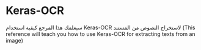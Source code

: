 # Keras-OCR
سيعلمك هذا المرجع كيفية استخدام Keras-OCR لاستخراج النصوص من المستند (This reference will teach you how to use Keras-OCR for extracting texts from an image)
